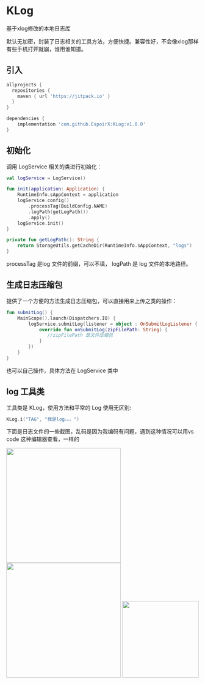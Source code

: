 # KLog
基于xlog修改的本地日志库

默认无加密，封装了日志相关的工具方法，方便快捷。兼容性好，不会像xlog那样有些手机打开就崩，谁用谁知道。

## 引入

```gradle
allprojects {
  repositories {
    maven { url 'https://jitpack.io' }
  }
}

dependencies {
    implementation 'com.github.EspoirX:KLog:v1.0.0'
}
```

## 初始化

调用 LogService 相关的类进行初始化：

``` kotlin
val logService = LogService()

fun init(application: Application) {
    RuntimeInfo.sAppContext = application
    logService.config()
        .processTag(BuildConfig.NAME)
        .logPath(getLogPath())
        .apply()
    logService.init()
}

private fun getLogPath(): String {
    return StorageUtils.getCacheDir(RuntimeInfo.sAppContext, "logs")
}
```

processTag 是log 文件的前缀，可以不填， logPath 是 log 文件的本地路径。

## 生成日志压缩包

提供了一个方便的方法生成日志压缩包，可以直接用来上传之类的操作：

```kotlin
fun submitLog() {
    MainScope().launch(Dispatchers.IO) {
        logService.submitLog(listener = object : OnSubmitLogListener {
            override fun onSubmitLog(zipFilePath: String) {
               //zipFilePath 是文件压缩包
            }
        })
    }
}
```

也可以自己操作，具体方法在 LogService 类中

## log 工具类
工具类是 KLog，使用方法和平常的 Log 使用无区别:

```kotlin
KLog.i("TAG", "我是log。。。")
```

 下面是日志文件的一些截图，乱码是因为我编码有问题，遇到这种情况可以用vs code 这种编辑器查看，一样的

 <a href="https://sm.ms/image/1esoSCLiQBt5cTX" target="_blank"><img src="https://s2.loli.net/2023/09/14/1esoSCLiQBt5cTX.png" width="300"></a>
<a href="https://sm.ms/image/7oCuBU4zMViyIJx" target="_blank"><img src="https://s2.loli.net/2023/09/14/7oCuBU4zMViyIJx.png" width="300"></a>
<a href="https://sm.ms/image/6H5nihYArwsoJuk" target="_blank"><img src="https://s2.loli.net/2023/09/14/6H5nihYArwsoJuk.png" width="200"></a>
